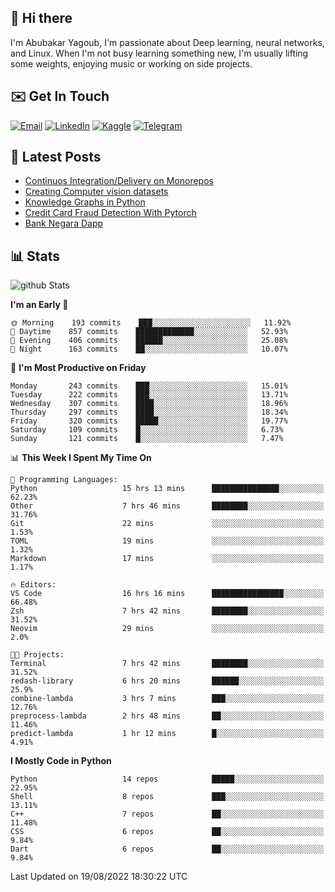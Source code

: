 ## 👋 Hi there

I'm Abubakar Yagoub, I'm passionate about Deep learning, neural networks, and
Linux. When I'm not busy learning something new, I'm usually lifting some
weights, enjoying music or working on side projects.

## ✉️ Get In Touch

[![Email](https://img.shields.io/badge/Email-f1f1f1?style=for-the-badge&logo=gmail&logoColor=0f111a)](mailto:git@blacksuan19.dev)
[![LinkedIn](https://img.shields.io/badge/LinkedIn-0077B5?style=for-the-badge&logo=linkedin&logoColor=white)](https://www.linkedin.com/in/blacksuan19/)
[![Kaggle](https://img.shields.io/badge/Kaggle-5acfff?style=for-the-badge&logo=kaggle&logoColor=white)](http://kaggle.com/abubakaryagob/)
[![Telegram](https://img.shields.io/badge/Telegram-2CA5E0?style=for-the-badge&logo=telegram&logoColor=white)](https://t.me/blacksuan19)

## 📩 Latest Posts

<!-- BLOG-POST-LIST:START -->

- [Continuos Integration/Delivery on Monorepos](http://blacksuan19.dev/blog/github-actions-monorepos/)
- [Creating Computer vision datasets](http://blacksuan19.dev/blog/creating-datasets/)
- [Knowledge Graphs in Python](http://blacksuan19.dev/projects/Knowledge_Graphs/)
- [Credit Card Fraud Detection With Pytorch](http://blacksuan19.dev/projects/credit-card-fraud-detection-with-pytorch/)
- [Bank Negara Dapp](http://blacksuan19.dev/projects/bank-negara/)
<!-- BLOG-POST-LIST:END -->

## 📊 Stats

![github Stats](https://github-readme-stats.vercel.app/api?username=blacksuan19&theme=github_dark&show_icons=true&count_private=true&custom_title=Github%20Stats&hide_border=true)

<!--START_SECTION:waka-->
**I'm an Early 🐤** 

```text
🌞 Morning    193 commits    ███░░░░░░░░░░░░░░░░░░░░░░   11.92% 
🌆 Daytime    857 commits    █████████████░░░░░░░░░░░░   52.93% 
🌃 Evening    406 commits    ██████░░░░░░░░░░░░░░░░░░░   25.08% 
🌙 Night      163 commits    ██░░░░░░░░░░░░░░░░░░░░░░░   10.07%

```
📅 **I'm Most Productive on Friday** 

```text
Monday       243 commits    ███░░░░░░░░░░░░░░░░░░░░░░   15.01% 
Tuesday      222 commits    ███░░░░░░░░░░░░░░░░░░░░░░   13.71% 
Wednesday    307 commits    ████░░░░░░░░░░░░░░░░░░░░░   18.96% 
Thursday     297 commits    ████░░░░░░░░░░░░░░░░░░░░░   18.34% 
Friday       320 commits    █████░░░░░░░░░░░░░░░░░░░░   19.77% 
Saturday     109 commits    █░░░░░░░░░░░░░░░░░░░░░░░░   6.73% 
Sunday       121 commits    █░░░░░░░░░░░░░░░░░░░░░░░░   7.47%

```


📊 **This Week I Spent My Time On** 

```text
💬 Programming Languages: 
Python                   15 hrs 13 mins      ███████████████░░░░░░░░░░   62.23% 
Other                    7 hrs 46 mins       ████████░░░░░░░░░░░░░░░░░   31.76% 
Git                      22 mins             ░░░░░░░░░░░░░░░░░░░░░░░░░   1.53% 
TOML                     19 mins             ░░░░░░░░░░░░░░░░░░░░░░░░░   1.32% 
Markdown                 17 mins             ░░░░░░░░░░░░░░░░░░░░░░░░░   1.17%

🔥 Editors: 
VS Code                  16 hrs 16 mins      ████████████████░░░░░░░░░   66.48% 
Zsh                      7 hrs 42 mins       ████████░░░░░░░░░░░░░░░░░   31.52% 
Neovim                   29 mins             ░░░░░░░░░░░░░░░░░░░░░░░░░   2.0%

🐱‍💻 Projects: 
Terminal                 7 hrs 42 mins       ████████░░░░░░░░░░░░░░░░░   31.52% 
redash-library           6 hrs 20 mins       ██████░░░░░░░░░░░░░░░░░░░   25.9% 
combine-lambda           3 hrs 7 mins        ███░░░░░░░░░░░░░░░░░░░░░░   12.76% 
preprocess-lambda        2 hrs 48 mins       ██░░░░░░░░░░░░░░░░░░░░░░░   11.46% 
predict-lambda           1 hr 12 mins        █░░░░░░░░░░░░░░░░░░░░░░░░   4.91%

```

**I Mostly Code in Python** 

```text
Python                   14 repos            █████░░░░░░░░░░░░░░░░░░░░   22.95% 
Shell                    8 repos             ███░░░░░░░░░░░░░░░░░░░░░░   13.11% 
C++                      7 repos             ██░░░░░░░░░░░░░░░░░░░░░░░   11.48% 
CSS                      6 repos             ██░░░░░░░░░░░░░░░░░░░░░░░   9.84% 
Dart                     6 repos             ██░░░░░░░░░░░░░░░░░░░░░░░   9.84%

```



 Last Updated on 19/08/2022 18:30:22 UTC
<!--END_SECTION:waka-->
